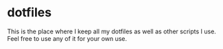 # dotfiles

This is the place where I keep all my dotfiles as well as other scripts I use. Feel free to use any of it for your own use.
